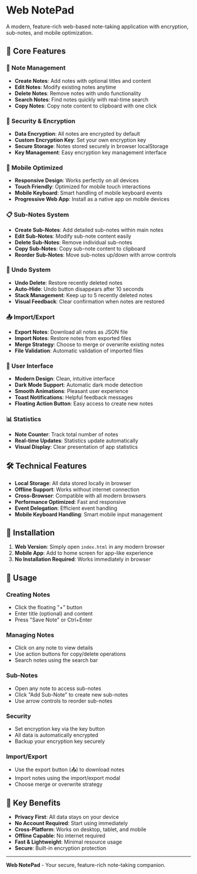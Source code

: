 # Web NotePad

A modern, feature-rich web-based note-taking application with encryption, sub-notes, and mobile optimization.

## 🚀 Core Features

### 📝 Note Management
- **Create Notes**: Add notes with optional titles and content
- **Edit Notes**: Modify existing notes anytime
- **Delete Notes**: Remove notes with undo functionality
- **Search Notes**: Find notes quickly with real-time search
- **Copy Notes**: Copy note content to clipboard with one click

### 🔐 Security & Encryption
- **Data Encryption**: All notes are encrypted by default
- **Custom Encryption Key**: Set your own encryption key
- **Secure Storage**: Notes stored securely in browser localStorage
- **Key Management**: Easy encryption key management interface

### 📱 Mobile Optimized
- **Responsive Design**: Works perfectly on all devices
- **Touch Friendly**: Optimized for mobile touch interactions
- **Mobile Keyboard**: Smart handling of mobile keyboard events
- **Progressive Web App**: Install as a native app on mobile devices

### 📋 Sub-Notes System
- **Create Sub-Notes**: Add detailed sub-notes within main notes
- **Edit Sub-Notes**: Modify sub-note content easily
- **Delete Sub-Notes**: Remove individual sub-notes
- **Copy Sub-Notes**: Copy sub-note content to clipboard
- **Reorder Sub-Notes**: Move sub-notes up/down with arrow controls

### 🔄 Undo System
- **Undo Delete**: Restore recently deleted notes
- **Auto-Hide**: Undo button disappears after 10 seconds
- **Stack Management**: Keep up to 5 recently deleted notes
- **Visual Feedback**: Clear confirmation when notes are restored

### 📤 Import/Export
- **Export Notes**: Download all notes as JSON file
- **Import Notes**: Restore notes from exported files
- **Merge Strategy**: Choose to merge or overwrite existing notes
- **File Validation**: Automatic validation of imported files

### 🎨 User Interface
- **Modern Design**: Clean, intuitive interface
- **Dark Mode Support**: Automatic dark mode detection
- **Smooth Animations**: Pleasant user experience
- **Toast Notifications**: Helpful feedback messages
- **Floating Action Button**: Easy access to create new notes

### 📊 Statistics
- **Note Counter**: Track total number of notes
- **Real-time Updates**: Statistics update automatically
- **Visual Display**: Clear presentation of app statistics

## 🛠️ Technical Features

- **Local Storage**: All data stored locally in browser
- **Offline Support**: Works without internet connection
- **Cross-Browser**: Compatible with all modern browsers
- **Performance Optimized**: Fast and responsive
- **Event Delegation**: Efficient event handling
- **Mobile Keyboard Handling**: Smart mobile input management

## 📱 Installation

1. **Web Version**: Simply open `index.html` in any modern browser
2. **Mobile App**: Add to home screen for app-like experience
3. **No Installation Required**: Works immediately in browser

## 🔧 Usage

### Creating Notes
- Click the floating "+" button
- Enter title (optional) and content
- Press "Save Note" or Ctrl+Enter

### Managing Notes
- Click on any note to view details
- Use action buttons for copy/delete operations
- Search notes using the search bar

### Sub-Notes
- Open any note to access sub-notes
- Click "Add Sub-Note" to create new sub-notes
- Use arrow controls to reorder sub-notes

### Security
- Set encryption key via the key button
- All data is automatically encrypted
- Backup your encryption key securely

### Import/Export
- Use the export button (📤) to download notes
- Import notes using the import/export modal
- Choose merge or overwrite strategy

## 🎯 Key Benefits

- **Privacy First**: All data stays on your device
- **No Account Required**: Start using immediately
- **Cross-Platform**: Works on desktop, tablet, and mobile
- **Offline Capable**: No internet required
- **Fast & Lightweight**: Minimal resource usage
- **Secure**: Built-in encryption protection

---

**Web NotePad** - Your secure, feature-rich note-taking companion. 
